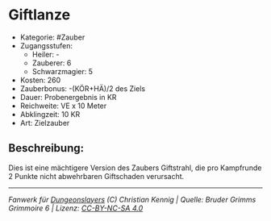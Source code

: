 # Giftlanze

- Kategorie: #Zauber
- Zugangsstufen:
  - Heiler: -
  - Zauberer: 6
  - Schwarzmagier: 5
- Kosten: 260
- Zauberbonus: -(KÖR+HÄ)/2 des Ziels
- Dauer: Probenergebnis in KR
- Reichweite: VE x 10 Meter
- Abklingzeit: 10 KR
- Art: Zielzauber

## Beschreibung:

Dies ist eine mächtigere Version des Zaubers Giftstrahl, die pro Kampfrunde 2 Punkte nicht abwehrbaren Giftschaden verursacht.

---

_Fanwerk für [Dungeonslayers](https://www.dungeonslayers.net/) (C) Christian Kennig | Quelle: Bruder Grimms Grimmoire 6 | Lizenz: [CC-BY-NC-SA 4.0](https://creativecommons.org/licenses/by-nc-sa/4.0/deed.de)_
